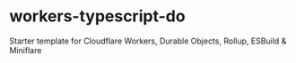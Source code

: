 # workers-typescript-do
Starter template for Cloudflare Workers, Durable Objects, Rollup, ESBuild &amp; Miniflare
